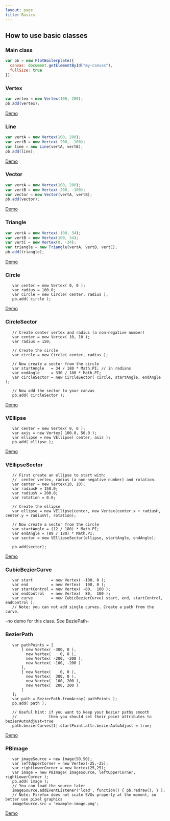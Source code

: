 ```yaml
---
layout: page
title: Basics
---
```

## How to use basic classes

### Main class

```javascript
var pb = new PlotBoilerplate({
  canvas: document.getElementById("my-canvas"),
  fullSize: true
});
```

### Vertex

```javascript
var vertex = new Vertex(100, 200);
pb.add(vertex);
```

[Demo](https://plotboilerplate.io/repo/demos/basic-Vertex/ "Demo")

### Line

```javascript
var vertA = new Vertex(100, 200);
var vertB = new Vertex(-200, -100);
var line = new Line(vertA, vertB);
pb.add(line);
```

[Demo](https://plotboilerplate.io/repo/demos/basic-Line/ "Demo")

### Vector

```javascript
var vertA = new Vertex(100, 200);
var vertB = new Vertex(-200, -100);
var vector = new Vector(vertA, vertB);
pb.add(vector);
```

[Demo](https://plotboilerplate.io/repo/demos/basic-Vector/ "Demo")

### Triangle

```javascript
var vertA = new Vertex(-100, 34);
var vertB = new Vertex(100, 34);
var vertC = new Vertex(0, -34);
var triangle = new Triangle(vertA, vertB, vertC);
pb.add(triangle);
```

[Demo](https://plotboilerplate.io/repo/demos/basic-Triangle/ "Demo")

### Circle

```
   var center = new Vertex( 0, 0 );
   var radius = 100.0;
   var circle = new Circle( center, radius );
   pb.add( circle );
```

[Demo](https://plotboilerplate.io/repo/demos/basic-Circle/ "Demo")

### CircleSector

```
   // Create center vertex and radius (a non-negative number)
   var center = new Vertex( 10, 10 );
   var radius = 150;

   // Create the circle
   var circle = new Circle( center, radius );

   // Now create a sector from the circle
   var startAngle   = 34 / 180 * Math.PI; // in radians
   var endAngle     = 330 / 180 * Math.PI;
   var circleSector = new CircleSector( circle, startAngle, endAngle );

   // Now add the sector to your canvas
   pb.add( circleSector );
```

[Demo](https://plotboilerplate.io/repo/demos/basic-CircleSector/ "Demo")

### VEllipse

```
   var center = new Vertex( 0, 0 );
   var axis = new Vertex( 100.0, 50.0 );
   var ellipse = new VEllipse( center, axis );
   pb.add( ellipse );
```

[Demo](https://plotboilerplate.io/repo/demos/basic-VEllipse/ "Demo")

### VEllipseSector

```
   // First create an ellipse to start with:
   //  center vertex, radius (a non-negative number) and rotation.
   var center = new Vertex(10, 10);
   var radiusH = 150.0;
   var radiusV = 200.0;
   var rotation = 0.0;

   // Create the ellipse
   var ellipse = new VEllipse(center, new Vertex(center.x + radiusH, center.y + radiusV), rotation);

   // Now create a sector from the circle
   var startAngle = (12 / 180) * Math.PI;
   var endAngle = (89 / 180) * Math.PI;
   var sector = new VEllipseSector(ellipse, startAngle, endAngle);

   pb.add(sector);
```

[Demo](https://plotboilerplate.io/repo/demos/basic-VEllipseSector/ "Demo")

### CubicBezierCurve

```
   var start        = new Vertex( -100, 0 );
   var end          = new Vertex(  100, 0 );
   var startControl = new Vertex( -80,  100 );
   var endControl   = new Vertex(  80,  100 );
   var curve        = new CubicBezierCurve( start, end, startControl, endControl );
   // Note: you can not add single curves. Create a path from the curve.
```

-no demo for this class. See BeziePath-

### BezierPath

```
   var pathPoints = [
       [ new Vertex( -300, 0 ),
         new Vertex(    0, 0 ),
         new Vertex( -200, -200 ),
         new Vertex( -100, -200 )
       ],
       [ new Vertex(    0, 0 ),
         new Vertex(  300, 0 ),
         new Vertex(  100, 200 ),
         new Vertex(  200, 200 )
       ]
   ];
   var path = BezierPath.fromArray( pathPoints );
   pb.add( path );

   // Useful hint: if you want to keep your bezier paths smooth
   //              then you should set their point attributes to bezierAutoAdjust=true
   path.bezierCurves[1].startPoint.attr.bezierAutoAdjust = true;
```

[Demo](https://plotboilerplate.io/repo/demos/basic-BezierPath/ "Demo")

### PBImage

```
   var imageSource = new Image(50,50);
   var leftUpperCorner = new Vertex(-25,-25);
   var rightLowerCorner = new Vertex(25,25);
   var image = new PBImage( imageSource, leftUpperCorner, rightLowerCorner );
   pb.add( image );
   // You can load the source later
   imageSource.addEventListener('load', function() { pb.redraw(); } );
   // Note: Firefox does not scale SVGs properly at the moment, so better use pixel graphics
   imageSource.src = 'example-image.png';
```

[Demo](https://plotboilerplate.io/repo/demos/basic-PBImage/ "Demo")

